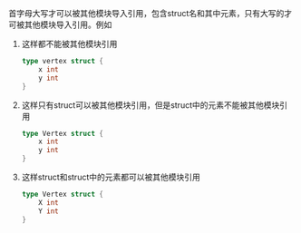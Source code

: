 首字母大写才可以被其他模块导入引用，包含struct名和其中元素，只有大写的才可被其他模块导入引用。例如

1. 这样都不能被其他模块引用

	```go
	type vertex struct {
		x int
		y int
	}
	```

2. 这样只有struct可以被其他模块引用，但是struct中的元素不能被其他模块引用

	```go
	type Vertex struct {
		x int
		y int
	}
	```

3. 这样struct和struct中的元素都可以被其他模块引用

	```go
	type Vertex struct {
		X int
		Y int
	}
	```
